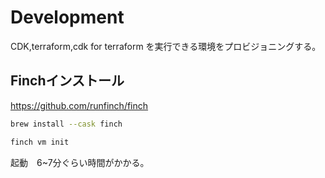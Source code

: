 # Development

CDK,terraform,cdk for terraform を実行できる環境をプロビジョニングする。

## Finchインストール

https://github.com/runfinch/finch


```sh
brew install --cask finch
```


```sh
finch vm init
```
起動　6~7分ぐらい時間がかかる。

